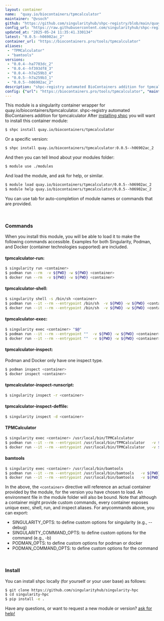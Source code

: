 ```yaml
---
layout: container
name:  "quay.io/biocontainers/tpmcalculator"
maintainer: "@vsoch"
github: "https://github.com/singularityhub/shpc-registry/blob/main/quay.io/biocontainers/tpmcalculator/container.yaml"
config_url: "https://raw.githubusercontent.com/singularityhub/shpc-registry/main/quay.io/biocontainers/tpmcalculator/container.yaml"
updated_at: "2025-05-24 11:35:41.330134"
latest: "0.0.5--h06902ac_2"
container_url: "https://biocontainers.pro/tools/tpmcalculator"
aliases:
 - "TPMCalculator"
 - "bamtools"
versions:
 - "0.0.4--ha7703dc_2"
 - "0.0.4--hf393df8_3"
 - "0.0.4--h7a259b3_4"
 - "0.0.5--h7a259b3_1"
 - "0.0.5--h06902ac_2"
description: "shpc-registry automated BioContainers addition for tpmcalculator"
config: {"url": "https://biocontainers.pro/tools/tpmcalculator", "maintainer": "@vsoch", "description": "shpc-registry automated BioContainers addition for tpmcalculator", "latest": {"0.0.5--h06902ac_2": "sha256:53fc24efb007ef54e31d44b834d13cee4f1a93222a4803574eb988b9c314b41e"}, "tags": {"0.0.4--ha7703dc_2": "sha256:ebb1671f09de2449f89efd4a1c92650f1bdf51952cf3e4b243f995c835e4fd3e", "0.0.4--hf393df8_3": "sha256:8fd3dd640450ac4b954079bd00c3e466232f00032afcada5c0bb428efcda8790", "0.0.4--h7a259b3_4": "sha256:26db9cd513eed2923ffec4c5c15d9eb8b1326644df12a912830ef9288032ea42", "0.0.5--h7a259b3_1": "sha256:f1f1de4301f2d897c75e1c79119122f8726e1c1169570db6f016022737c2441e", "0.0.5--h06902ac_2": "sha256:53fc24efb007ef54e31d44b834d13cee4f1a93222a4803574eb988b9c314b41e"}, "docker": "quay.io/biocontainers/tpmcalculator", "aliases": {"TPMCalculator": "/usr/local/bin/TPMCalculator", "bamtools": "/usr/local/bin/bamtools"}}
---
```


This module is a singularity container wrapper for quay.io/biocontainers/tpmcalculator.
shpc-registry automated BioContainers addition for tpmcalculator
After [installing shpc](#install) you will want to install this container module:


```bash
$ shpc install quay.io/biocontainers/tpmcalculator
```

Or a specific version:

```bash
$ shpc install quay.io/biocontainers/tpmcalculator:0.0.5--h06902ac_2
```

And then you can tell lmod about your modules folder:

```bash
$ module use ./modules
```

And load the module, and ask for help, or similar.

```bash
$ module load quay.io/biocontainers/tpmcalculator/0.0.5--h06902ac_2
$ module help quay.io/biocontainers/tpmcalculator/0.0.5--h06902ac_2
```

You can use tab for auto-completion of module names or commands that are provided.

<br>

### Commands

When you install this module, you will be able to load it to make the following commands accessible.
Examples for both Singularity, Podman, and Docker (container technologies supported) are included.

#### tpmcalculator-run:

```bash
$ singularity run <container>
$ podman run --rm  -v ${PWD} -w ${PWD} <container>
$ docker run --rm  -v ${PWD} -w ${PWD} <container>
```

#### tpmcalculator-shell:

```bash
$ singularity shell -s /bin/sh <container>
$ podman run --it --rm --entrypoint /bin/sh  -v ${PWD} -w ${PWD} <container>
$ docker run --it --rm --entrypoint /bin/sh  -v ${PWD} -w ${PWD} <container>
```

#### tpmcalculator-exec:

```bash
$ singularity exec <container> "$@"
$ podman run --it --rm --entrypoint ""  -v ${PWD} -w ${PWD} <container> "$@"
$ docker run --it --rm --entrypoint ""  -v ${PWD} -w ${PWD} <container> "$@"
```

#### tpmcalculator-inspect:

Podman and Docker only have one inspect type.

```bash
$ podman inspect <container>
$ docker inspect <container>
```

#### tpmcalculator-inspect-runscript:

```bash
$ singularity inspect -r <container>
```

#### tpmcalculator-inspect-deffile:

```bash
$ singularity inspect -d <container>
```


#### TPMCalculator

```bash
$ singularity exec <container> /usr/local/bin/TPMCalculator
$ podman run --it --rm --entrypoint /usr/local/bin/TPMCalculator   -v ${PWD} -w ${PWD} <container> -c " $@"
$ docker run --it --rm --entrypoint /usr/local/bin/TPMCalculator   -v ${PWD} -w ${PWD} <container> -c " $@"
```


#### bamtools

```bash
$ singularity exec <container> /usr/local/bin/bamtools
$ podman run --it --rm --entrypoint /usr/local/bin/bamtools   -v ${PWD} -w ${PWD} <container> -c " $@"
$ docker run --it --rm --entrypoint /usr/local/bin/bamtools   -v ${PWD} -w ${PWD} <container> -c " $@"
```



In the above, the `<container>` directive will reference an actual container provided
by the module, for the version you have chosen to load. An environment file in the
module folder will also be bound. Note that although a container
might provide custom commands, every container exposes unique exec, shell, run, and
inspect aliases. For anycommands above, you can export:

 - SINGULARITY_OPTS: to define custom options for singularity (e.g., --debug)
 - SINGULARITY_COMMAND_OPTS: to define custom options for the command (e.g., -b)
 - PODMAN_OPTS: to define custom options for podman or docker
 - PODMAN_COMMAND_OPTS: to define custom options for the command

<br>

### Install

You can install shpc locally (for yourself or your user base) as follows:

```bash
$ git clone https://github.com/singularityhub/singularity-hpc
$ cd singularity-hpc
$ pip install -e .
```

Have any questions, or want to request a new module or version? [ask for help!](https://github.com/singularityhub/singularity-hpc/issues)